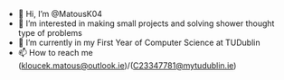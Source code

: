 - 👋 Hi, I’m @MatousK04
- 👀 I’m interested in making small projects and solving shower thought type of problems
- 🌱 I’m currently in my First Year of Computer Science at TUDublin
- 📫 How to reach me (kloucek.matous@outlook.ie)/(C23347781@mytudublin.ie)

<!---
MatousK04/MatousK04 is a ✨ special ✨ repository because its `README.md` (this file) appears on your GitHub profile.
You can click the Preview link to take a look at your changes.
--->
